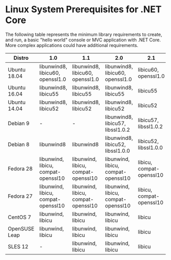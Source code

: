 # Linux System Prerequisites for .NET Core

The following table represents the minimum library requirements to create, and run, a basic "hello world" console or MVC application with .NET Core. More complex applications could have additional requirements. 


| Distro         | 1.0                                 | 1.1                                 | 2.0                                 | 2.1                       |
| ------------   | ----------------------------------- | ----------------------------------- | ----------------------------------- | ------------------------- |
| Ubuntu 18.04   | libunwind8, libicu60, openssl1.0    | libunwind8, libicu60, openssl1.0    | libunwind8, libicu60, openssl1.0    | libicu60, openssl1.0      |
| Ubuntu 16.04   | libunwind8, libicu55                | libunwind8, libicu55                | libunwind8, libicu55                | libicu55                  |
| Ubuntu 14.04   | libunwind8, libicu52                | libunwind8, libicu52                | libunwind8, libicu52                | libicu52                  |
| Debian 9       | -                                   | -                                   | libunwind8, libicu57, libssl1.0.2   | libicu57, libssl1.0.2     |
| Debian 8       | libunwind8                          | libunwind8                          | libunwind8, libicu52, libssl1.0.0   | libicu52, libssl1.0.0     |
| Fedora 28      | libunwind, libicu, compat-openssl10 | libunwind, libicu, compat-openssl10 | libunwind, libicu, compat-openssl10 | libicu, compat-openssl10  |
| Fedora 27      | libunwind, libicu, compat-openssl10 | libunwind, libicu, compat-openssl10 | libunwind, libicu, compat-openssl10 | libicu, compat-openssl10  |
| CentOS 7       | libunwind, libicu                   | libunwind, libicu                   | libunwind, libicu                   | libicu                    |
| OpenSUSE Leap  | libunwind, libicu                   | libunwind, libicu                   | libunwind, libicu                   | libicu                    |
| SLES 12        | -                                   | libunwind, libicu                   | libunwind, libicu                   | libicu                    |